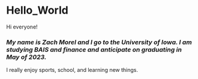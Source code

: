 # Hello_World


Hi everyone!


### *My name is Zach Morel and I go to the University of Iowa. I am studying BAIS and finance and anticipate on graduating in May of 2023.*
I really enjoy sports, school, and learning new things.
